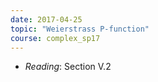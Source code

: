 ```yaml
---
date: 2017-04-25
topic: "Weierstrass P-function"
course: complex_sp17
---
```


- *Reading*: Section V.2
